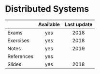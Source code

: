 # Distributed Systems

|          |Available|Last update|
|----------|:-------:|:---------:|
|Exams     |yes      |2018       |
|Exercises |yes      |2018       |
|Notes     |yes      |2019       |
|References|yes      |           |
|Slides    |yes      |2018       |
